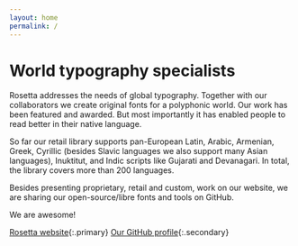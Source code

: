 ```yaml
---
layout: home
permalink: /
---
```


# World typography specialists

Rosetta addresses the needs of global typography. Together with our collaborators we create original fonts for a polyphonic world. Our work has been featured and awarded. But most importantly it has enabled people to read better in their native language.

So far our retail library supports pan-European Latin, Arabic, Armenian, Greek, Cyrillic (besides Slavic languages we also support many Asian languages), Inuktitut, and Indic scripts like Gujarati and Devanagari. In total, the library covers more than 200 languages.

Besides presenting proprietary, retail and custom, work on our website, we are sharing our open-source/libre fonts and tools on GitHub.

We are awesome!

[Rosetta website](http://rosettatype.com){:.primary}
[Our GitHub profile](http://github.com/rosettatype){:.secondary}